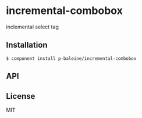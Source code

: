 
# incremental-combobox

  inclemental select tag

## Installation

    $ component install p-baleine/incremental-combobox

## API

   

## License

  MIT
